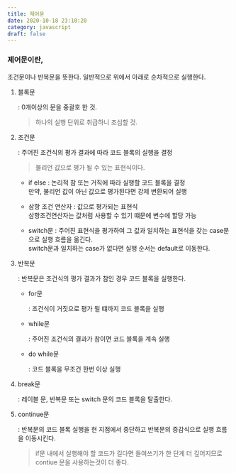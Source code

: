 ```yaml
---
title: 제어문
date: 2020-10-18 23:10:20
category: javascript
draft: false
---
```


### 제어문이란,

조건문이나 반복문을 뜻한다. 일반적으로 위에서 아래로 순차적으로 실행한다.

1. 블록문

   : 0개이상의 문을 중괄호 한 것.

   > 하나의 실행 단위로 취급하니 조심할 것.

2. 조건문

   : 주어진 조건식의 평가 결과에 따라 코드 블록의 실행을 결정

   > 불리언 값으로 평가 될 수 있는 표현식이다.

   - if else
     : 논리적 참 또는 거직에 따라 실행할 코드 블록을 결정 <br/>
     만약, 불리언 값이 아닌 값으로 평가된다면 강제 변환되어 실행

   - 삼항 조건 연산자
     : 값으로 평가되는 표현식 <br/>
     삼항조건연산자는 값처럼 사용할 수 있기 떄문에 변수에 할당 가능

   - switch문
     : 주어진 표현식을 평가하여 그 값과 일치하는 표현식을 갖는 case문으로 실행 흐름을 옮긴다. <br/>
     switch문과 일치하는 case가 없다면 실행 순서는 default로 이동한다.

3) 반복문

   : 반복문은 조건식의 평가 결과가 참인 경우 코드 블록을 실행한다.

   - for문

     : 조건식이 거짓으로 평가 될 떄까지 코드 블록을 실행

   - while문

     : 주어진 조건식의 결과가 참이면 코드 블록을 계속 실행

   - do while문

     : 코드 블록을 무조건 한번 이상 실행

4) break문

   : 레이블 문, 반복문 또는 switch 문의 코드 블록을 탈출한다.

5) continue문

   : 반복문의 코드 블록 실행을 현 지점에서 중단하고 반복문의 증감식으로 실행 흐름을 이동시킨다.

   > if문 내에서 실행해야 할 코드가 길다면 들여쓰기가 한 단계 더 깊어지므로 contiue 문을 사용하는것이 더 좋다.

